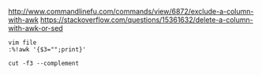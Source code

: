 
http://www.commandlinefu.com/commands/view/6872/exclude-a-column-with-awk
https://stackoverflow.com/questions/15361632/delete-a-column-with-awk-or-sed

    vim file
    :%!awk '{$3="";print}'

    cut -f3 --complement
